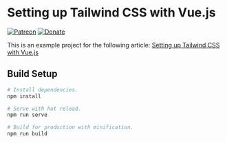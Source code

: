 # Setting up Tailwind CSS with Vue.js

[![Patreon](https://img.shields.io/badge/patreon-donate-blue.svg)](https://www.patreon.com/maoberlehner)
[![Donate](https://img.shields.io/badge/Donate-PayPal-blue.svg)](https://paypal.me/maoberlehner)

This is an example project for the following article: [Setting up Tailwind CSS with Vue.js](https://markus.oberlehner.net/blog/setting-up-tailwind-css-with-vue/)

## Build Setup

```bash
# Install dependencies.
npm install

# Serve with hot reload.
npm run serve

# Build for production with minification.
npm run build
```
